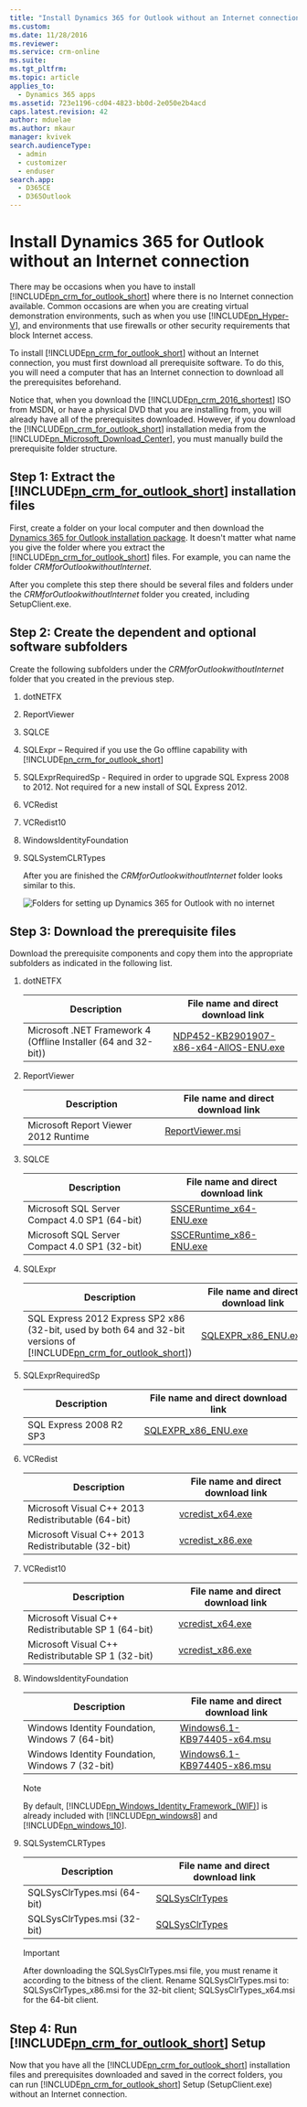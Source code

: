```yaml
---
title: "Install Dynamics 365 for Outlook without an Internet connection | MicrosoftDocs"
ms.custom:
ms.date: 11/28/2016
ms.reviewer:
ms.service: crm-online
ms.suite:
ms.tgt_pltfrm:
ms.topic: article
applies_to: 
  - Dynamics 365 apps 
ms.assetid: 723e1196-cd04-4823-bb0d-2e050e2b4acd
caps.latest.revision: 42
author: mduelae
ms.author: mkaur
manager: kvivek
search.audienceType:
  - admin
  - customizer
  - enduser
search.app:
  - D365CE
  - D365Outlook
---
```

# Install Dynamics 365 for Outlook without an Internet connection
There may be occasions when you have to install [!INCLUDE[pn_crm_for_outlook_short](../../includes/pn-crm-for-outlook-short.md)] where there is no Internet connection available. Common occasions are when you are creating virtual demonstration environments, such as when you use [!INCLUDE[pn_Hyper-V](../../includes/pn-hyper-v.md)], and environments that use firewalls or other security requirements that block Internet access.

 To install [!INCLUDE[pn_crm_for_outlook_short](../../includes/pn-crm-for-outlook-short.md)] without an Internet connection, you must first download all prerequisite software. To do this, you will need a computer that has an Internet connection to download all the prerequisites beforehand.

 Notice that, when you download the [!INCLUDE[pn_crm_2016_shortest](../../includes/pn-crm-2016-shortest.md)] ISO from MSDN, or have a physical DVD that you are installing from, you will already have all of the prerequisites downloaded. However, if you download the [!INCLUDE[pn_crm_for_outlook_short](../../includes/pn-crm-for-outlook-short.md)] installation media from the [!INCLUDE[pn_Microsoft_Download_Center](../../includes/pn-microsoft-download-center.md)], you must manually build the prerequisite folder structure.

<a name="BKMK_1_create_redist"></a>
## Step 1: Extract the [!INCLUDE[pn_crm_for_outlook_short](../../includes/pn-crm-for-outlook-short.md)] installation files
 First, create a folder on your local computer and then download the [Dynamics 365 for Outlook installation package](https://www.microsoft.com/download/details.aspx?id=50370). It doesn't matter what name you give the folder where you extract the [!INCLUDE[pn_crm_for_outlook_short](../../includes/pn-crm-for-outlook-short.md)] files.  For example, you can name the folder *CRMforOutlookwithoutInternet*.

 After you complete this step there should be several files and folders under the *CRMforOutlookwithoutInternet* folder you created,  including SetupClient.exe.

<a name="BKMK_2createSub"></a>
## Step 2: Create the dependent and optional software subfolders
 Create the following subfolders under the *CRMforOutlookwithoutInternet* folder that you created in the previous step.

1. dotNETFX

2. ReportViewer

3. SQLCE

4. SQLExpr – Required if you use the Go offline capability with [!INCLUDE[pn_crm_for_outlook_short](../../includes/pn-crm-for-outlook-short.md)]

5. SQLExprRequiredSp - Required in order to upgrade SQL Express 2008 to 2012. Not required for a new install of SQL Express 2012.

6. VCRedist

7. VCRedist10

8. WindowsIdentityFoundation

9. SQLSystemCLRTypes

   After you are finished the  *CRMforOutlookwithoutInternet* folder looks similar to this.

   ![Folders for setting up Dynamics 365 for Outlook with no internet](../media/itpro-crm-for-outlook-no-internet-setup.png "Folders for setting up Dynamics 365 for Outlook with no internet")

<a name="BKMK_3download"></a>
## Step 3: Download the prerequisite files
 Download the prerequisite components and copy them into the appropriate subfolders as indicated in the following list.

1. dotNETFX


   |                          Description                           |                            File name and direct download link                             |
   |----------------------------------------------------------------|-------------------------------------------------------------------------------------------|
   | Microsoft .NET Framework 4 (Offline Installer (64 and 32-bit)) | [NDP452-KB2901907-x86-x64-AllOS-ENU.exe](https://go.microsoft.com/fwlink/p/?LinkId=328855) |


2. ReportViewer


   |             Description              |                 File name and direct download link                  |
   |--------------------------------------|---------------------------------------------------------------------|
   | Microsoft Report Viewer 2012 Runtime | [ReportViewer.msi](https://go.microsoft.com/fwlink/p/?LinkId=390736) |


3. SQLCE


   |                  Description                  |                     File name and direct download link                     |
   |-----------------------------------------------|----------------------------------------------------------------------------|
   | Microsoft SQL Server Compact 4.0 SP1 (64-bit) | [SSCERuntime_x64-ENU.exe](https://go.microsoft.com/fwlink/p/?LinkId=253118) |
   | Microsoft SQL Server Compact 4.0 SP1 (32-bit) | [SSCERuntime_x86-ENU.exe](https://go.microsoft.com/fwlink/p/?LinkId=253117) |


4. SQLExpr


   |                                                                            Description                                                                             |                   File name and direct download link                   |
   |--------------------------------------------------------------------------------------------------------------------------------------------------------------------|------------------------------------------------------------------------|
   | SQL Express 2012 Express SP2 x86 (32-bit, used by both 64 and 32-bit versions of [!INCLUDE[pn_crm_for_outlook_short](../../includes/pn-crm-for-outlook-short.md)]) | [SQLEXPR_x86_ENU.exe](https://go.microsoft.com/fwlink/p/?LinkId=403076) |


5. SQLExprRequiredSp


   |       Description       |                   File name and direct download link                   |
   |-------------------------|------------------------------------------------------------------------|
   | SQL Express 2008 R2 SP3 | [SQLEXPR_x86_ENU.exe](https://go.microsoft.com/fwlink/p/?LinkId=403077) |


6. VCRedist


   |                    Description                     |                 File name and direct download link                  |
   |----------------------------------------------------|---------------------------------------------------------------------|
   | Microsoft Visual C++ 2013 Redistributable (64-bit) | [vcredist_x64.exe](https://go.microsoft.com/fwlink/p/?LinkId=402059) |
   | Microsoft Visual C++ 2013 Redistributable (32-bit) | [vcredist_x86.exe](https://go.microsoft.com/fwlink/p/?LinkId=402042) |


7. VCRedist10


   |                    Description                     |                 File name and direct download link                  |
   |----------------------------------------------------|---------------------------------------------------------------------|
   | Microsoft Visual C++ Redistributable SP 1 (64-bit) | [vcredist_x64.exe](https://go.microsoft.com/fwlink/p/?LinkId=404264) |
   | Microsoft Visual C++ Redistributable SP 1 (32-bit) | [vcredist_x86.exe](https://go.microsoft.com/fwlink/p/?LinkId=404261) |


8. WindowsIdentityFoundation

   |Description|File name and direct download link|
   |-----------------|----------------------------------------|
   |Windows Identity Foundation, Windows 7 (64-bit)|[Windows6.1-KB974405-x64.msu](https://go.microsoft.com/fwlink/p/?LinkId=190780)|
   |Windows Identity Foundation, Windows 7 (32-bit)|[Windows6.1-KB974405-x86.msu](https://go.microsoft.com/fwlink/p/?LinkId=190781)|

   > [!NOTE]
   >  By default, [!INCLUDE[pn_Windows_Identity_Framework_(WIF)](../../includes/pn-windows-identity-framework-wif.md)] is already included with [!INCLUDE[pn_windows8](../../includes/pn-windows8.md)] and [!INCLUDE[pn_windows_10](../../includes/pn-windows-10.md)].

9. SQLSystemCLRTypes

    |Description|File name and direct download link|
    |-----------------|----------------------------------------|
    |SQLSysClrTypes.msi (64-bit)|[SQLSysClrTypes](https://go.microsoft.com/fwlink/p/?LinkID=188392)|
    |SQLSysClrTypes.msi (32-bit)|[SQLSysClrTypes](https://go.microsoft.com/fwlink/p/?LinkId=390735)|

    > [!IMPORTANT]
    >  After downloading the SQLSysClrTypes.msi file, you must rename it according to the bitness of the client. Rename SQLSysClrTypes.msi to: SQLSysClrTypes_x86.msi for the 32-bit client; SQLSysClrTypes_x64.msi for the 64-bit client.

<a name="BKMK_4RunSetup"></a>
## Step 4: Run [!INCLUDE[pn_crm_for_outlook_short](../../includes/pn-crm-for-outlook-short.md)] Setup
 Now that you have all the [!INCLUDE[pn_crm_for_outlook_short](../../includes/pn-crm-for-outlook-short.md)] installation files and prerequisites downloaded and saved in the correct folders, you can run [!INCLUDE[pn_crm_for_outlook_short](../../includes/pn-crm-for-outlook-short.md)] Setup (SetupClient.exe) without an Internet connection.

